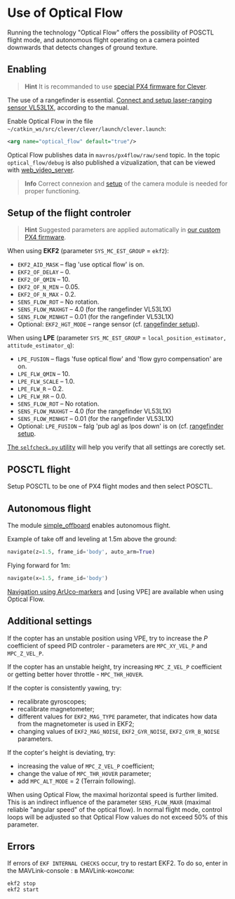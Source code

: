 # Use of Optical Flow

Running the technology "Optical Flow" offers the possibility of POSCTL flight mode, and autonomous flight operating on a camera pointed downwards that detects changes of ground texture.

## Enabling

> **Hint** It is recommanded to use [special PX4 firmware for Clever](firmware.md#прошивка-для-клевера).

The use of a rangefinder is essential. [Connect and setup laser-ranging sensor VL53L1X](laser.md), according to the manual.

Enable Optical Flow in the file `~/catkin_ws/src/clever/clever/launch/clever.launch`:

```xml
<arg name="optical_flow" default="true"/>
```

Optical Flow publishes data in `mavros/px4flow/raw/send` topic. In the topic `optical_flow/debug` is also published a vizualization, that can be viewed with [web_video_server](web_video_server.md).

> **Info** Correct connexion and [setup](camera.md) of the camera module is needed for proper functioning.

## Setup of the flight controler

> **Hint** Suggested parameters are applied automatically in [our custom PX4 firmware](firmware.md#modified-firmware-for-clever).

When using **EKF2** (parameter `SYS_MC_EST_GROUP` = `ekf2`):

* `EKF2_AID_MASK` – flag 'use optical flow' is on.
* `EKF2_OF_DELAY` – 0.
* `EKF2_OF_QMIN` – 10.
* `EKF2_OF_N_MIN` – 0.05.
* `EKF2_OF_N_MAX` - 0.2.
* `SENS_FLOW_ROT` – No rotation.
* `SENS_FLOW_MAXHGT` – 4.0 (for the rangefinder VL53L1X)
* `SENS_FLOW_MINHGT` – 0.01 (for the rangefinder VL53L1X)
* Optional: `EKF2_HGT_MODE` – range sensor (cf. [rangefinder setup](laser.md)).

When using **LPE** (parameter `SYS_MC_EST_GROUP` = `local_position_estimator, attitude_estimator_q`):

* `LPE_FUSION` – flags 'fuse optical flow' and 'flow gyro compensation' are on.
* `LPE_FLW_QMIN` – 10.
* `LPE_FLW_SCALE` – 1.0.
* `LPE_FLW_R` – 0.2.
* `LPE_FLW_RR` – 0.0.
* `SENS_FLOW_ROT` – No rotation.
* `SENS_FLOW_MAXHGT` – 4.0 (for the rangefinder VL53L1X)
* `SENS_FLOW_MINHGT` – 0.01 (for the rangefinder VL53L1X)
* Optional: `LPE_FUSION` – falg 'pub agl as lpos down' is on (сf. [rangefinder setup](laser.md).

[The `selfcheck.py` utility](selfcheck.md) will help you verify that all settings are corectly set.

## POSCTL flight

Setup POSCTL to be one of PX4 flight modes and then select POSCTL.

## Autonomous flight

The module [simple_offboard](simple_offboard.md) enables autonomous flight.

Example of take off and leveling at 1.5m above the ground:

```python
navigate(z=1.5, frame_id='body', auto_arm=True)
```

Flying forward for 1m:

```python
navigate(x=1.5, frame_id='body')
```

[Navigation using ArUco-markers](aruco_marker.md) and [using VPE] are available when using Optical Flow.

## Additional settings

<!-- TODO: статья по пидам -->

If the copter has an unstable position using VPE, try to increase the *P* coefficient of speed PID controler - parameters are `MPC_XY_VEL_P` and `MPC_Z_VEL_P`.

If the copter has an unstable height, try increasing `MPC_Z_VEL_P` coefficient or getting better hover throttle - `MPC_THR_HOVER`.

If the copter is consistently yawing, try:

* recalibrate gyroscopes;
* recalibrate magnetometer;
* different values for `EKF2_MAG_TYPE` parameter, that indicates how data from the magnetometer is used in EKF2;
* changing values of `EKF2_MAG_NOISE`, `EKF2_GYR_NOISE`, `EKF2_GYR_B_NOISE` parameters.

If the copter's height is deviating, try:

* increasing the value of `MPC_Z_VEL_P` coefficient;
* change the value of `MPC_THR_HOVER` parameter;
* add `MPC_ALT_MODE` = 2 (Terrain following).

When using Optical Flow, the maximal horizontal speed is further limited. This is an indirect influence of the parameter `SENS_FLOW_MAXR` (maximal reliable "angular speed" of the optical flow). In normal flight mode, control loops will be adjusted so that Optical Flow values do not exceed 50% of this parameter.

## Errors

If errors of `EKF INTERNAL CHECKS` occur, try to restart EKF2. To do so, enter in the MAVLink-console : в MAVLink-консоли:

```nsh
ekf2 stop
ekf2 start
```
